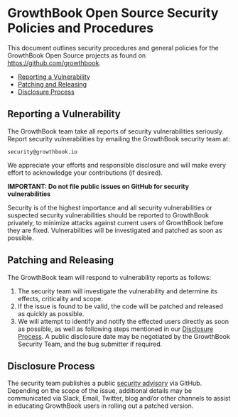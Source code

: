 # GrowthBook Open Source Security Policies and Procedures

This document outlines security procedures and general policies for the
GrowthBook Open Source projects as found on https://github.com/growthbook.

- [Reporting a Vulnerability](#reporting-a-vulnerability)
- [Patching and Releasing](#patching-and-releasing)
- [Disclosure Process](#disclosure-process)

## Reporting a Vulnerability

The GrowthBook team take all reports of security vulnerabilities
seriously. Report security vulnerabilities by emailing the GrowthBook security team at:

    security@growthbook.io

We appreciate your efforts and responsible disclosure and will
make every effort to acknowledge your contributions (if desired).

**IMPORTANT: Do not file public issues on GitHub for security vulnerabilities**

Security is of the highest importance and all security vulnerabilities or suspected security vulnerabilities should be reported to GrowthBook privately, to minimize attacks against current users of GrowthBook before they are fixed. Vulnerabilities will be investigated and patched as soon as possible.

## Patching and Releasing

The GrowthBook team will respond to vulnerability reports as follows:

1.  The security team will investigate the vulnerability and determine its effects, criticality and scope.
2.  If the issue is found to be valid, the code will be patched and released as quickly as possible.
3.  We will attempt to identify and notify the effected users directly as soon as possible, as well as following steps mentioned in our [Disclosure Process](#disclosure-process). A public disclosure date may be negotiated by the GrowthBook Security Team, and the bug submitter if required.

## Disclosure Process

The security team publishes a public [security advisory](https://github.com/growthbook/growthbook/security/advisories) via GitHub. Depending on the scope of the issue, additional details may be communicated via Slack, Email, Twitter, blog and/or other channels to assist in educating GrowthBook users in rolling out a patched version.
